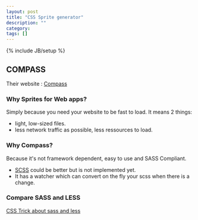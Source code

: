 ```yaml
---
layout: post
title: "CSS Sprite generator"
description: ""
category: 
tags: []
---
```

{% include JB/setup %}


## COMPASS

Their website : [Compass](http://compass-style.org/help/tutorials/spriting/)

### Why Sprites for Web apps?

Simply because you need your website to be fast to load. It means 2 things:

* light, low-sized files.
* less network traffic as possible, less ressources to load.

### Why Compass?

Because it's not framework dependent, easy to use and SASS Compliant.

* [SCSS](http://en.wikipedia.org/wiki/Sass_(stylesheet_language)) could be better but is not implemented yet.
* It has a watcher which can convert on the fly your scss when there is a change.

### Compare SASS and LESS

[CSS Trick about sass and less]("http://css-tricks.com/sass-vs-less/")

